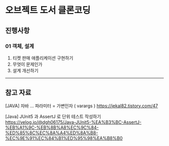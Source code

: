 # 오브젝트 도서 클론코딩

## 진행사항

### 01 객체, 설계

01. 티켓 판매 애플리케이션 구현하기
02. 무엇이 문제인가
03. 설계 개선하기
---

## 참고 자료
[JAVA] 자바 ... 파라미터 = 가변인자 ( varargs )
https://jekal82.tistory.com/47

[Java] JUnit5 과 AssertJ 로 단위 테스트 작성하기
https://velog.io/@dgh06175/Java-JUnit5-%EA%B3%BC-AssertJ-%EB%A1%9C-%EB%8B%A8%EC%9C%84-%ED%85%8C%EC%8A%A4%ED%8A%B8-%EC%9E%91%EC%84%B1%ED%95%98%EA%B8%B0
